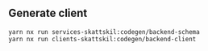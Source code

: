 ## Generate client
```
yarn nx run services-skattskil:codegen/backend-schema
yarn nx run clients-skattskil:codegen/backend-client
```
